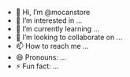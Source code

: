 - 👋 Hi, I’m @mocanstore
- 👀 I’m interested in ...
- 🌱 I’m currently learning ...
- 💞️ I’m looking to collaborate on ...
- 📫 How to reach me ...
- 😄 Pronouns: ...
- ⚡ Fun fact: ...

<!---
mocanstore/mocanstore is a ✨ special ✨ repository because its `README.md` (this file) appears on your GitHub profile.
You can click the Preview link to take a look at your changes.
--->
